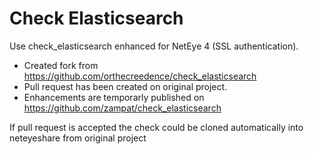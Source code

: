 
# Check Elasticsearch 

Use check_elasticsearch enhanced for NetEye 4 (SSL authentication).

- Created fork from https://github.com/orthecreedence/check_elasticsearch 
- Pull request has been created on original project.
- Enhancements are temporarly published on https://github.com/zampat/check_elasticsearch

If pull request is accepted the check could be cloned automatically into neteyeshare from original project

